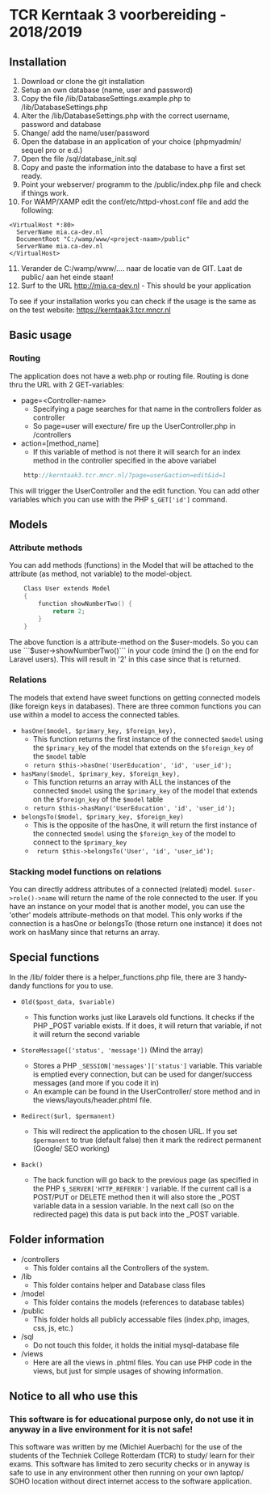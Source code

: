 # TCR Kerntaak 3 voorbereiding - 2018/2019

## Installation

1. Download or clone the git installation
2. Setup an own database (name, user and password)
3. Copy the file /lib/DatabaseSettings.example.php to /lib/DatabaseSettings.php
4. Alter the /lib/DatabaseSettings.php with the correct username, password and database
5. Change/ add the name/user/password
6. Open the database in an application of your choice (phpmyadmin/ sequel pro or e.d.)
7. Open the file /sql/database_init.sql 
8. Copy and paste the information into the database to have a first set ready.
9. Point your webserver/ programm to the /public/index.php file and check if things work.
10. For WAMP/XAMP edit the conf/etc/httpd-vhost.conf file and add the following:
```
<VirtualHost *:80>
  ServerName mia.ca-dev.nl
  DocumentRoot "C:/wamp/www/<project-naam>/public"
  ServerName mia.ca-dev.nl
</VirtualHost>
```
11. Verander de C:/wamp/www/.... naar de locatie van de GIT. Laat de public/ aan het einde staan!
12. Surf to the URL http://mia.ca-dev.nl - This should be your application

To see if your installation works you can check if the usage is the same as on the test website: https://kerntaak3.tcr.mncr.nl

## Basic usage
### Routing
The application does not have a web.php or routing file. Routing is done thru the URL with 2 GET-variables:
* page=&lt;Controller-name&gt;
    * Specifying a page searches for that name in the controllers folder as controller
    * So page=user will execture/ fire up the UserController.php in /controllers
* action=[method_name]
    * If this variable of method is not there it will search for an index method in the controller specified in the above variabel

``` c
    http://kerntaak3.tcr.mncr.nl/?page=user&action=edit&id=1
```
This will trigger the UserController and the edit function. You can add other variables which you can use with the PHP ```$_GET['id']``` command.

## Models
### Attribute methods
You can add methods (functions) in the Model that will be attached to the attribute (as method, not variable) to the model-object.

```c
    Class User extends Model
    {
        function showNumberTwo() {
            return 2;
        }
    }
```
The above function is a attribute-method on the $user-models. So you can use ```$user->showNumberTwo()``` in your code (mind the () on the end for Laravel users). This will result in '2' in this case since that is returned.

### Relations
The models that extend have sweet functions on getting connected models (like foreign keys in databases). There are three common functions you can use within a model to access the connected tables.
* ```hasOne($model, $primary_key, $foreign_key),```
    * This function returns the first instance of the connected ```$model``` using the ```$primary_key``` of the model that extends on the ```$foreign_key``` of the ```$model``` table
    * ``` return $this->hasOne('UserEducation', 'id', 'user_id'); ```  
* ```hasMany($model, $primary_key, $foreign_key),```
    * This function returns an array with ALL the instances of the connected ```$model``` using the ```$primary_key``` of the model that extends on the ```$foreign_key``` of the ```$model``` table
    * ``` return $this->hasMany('UserEducation', 'id', 'user_id'); ```  
* ```belongsTo($model, $primary_key, $foreign_key)```
    * This is the opposite of the hasOne, it will return the first instance of the connected ```$model``` using the ```$foreign_key``` of the model to connect to the ```$primary_key```
    * ``` return $this->belongsTo('User', 'id', 'user_id');```
    
### Stacking model functions on relations
You can directly address attributes of a connected (related) model. ```$user->role()->name``` will return the name of the role connected to the user.
If you have an instance on your model that is another model, you can use the 'other' models attribute-methods on that model. This only works if the connection is a hasOne or belongsTo (those return one instance) it does not work on hasMany since that returns an array. 
   

## Special functions
In the /lib/ folder there is a helper_functions.php file, there are 3 handy-dandy functions for you to use.
* ```Old($post_data, $variable)```
    * This function works just like Laravels old functions. It checks if the PHP _POST variable exists. If it does, it will return that variable, if not it will return the second variable

* ```StoreMessage(['status', 'message'])``` (Mind the array)
    * Stores a PHP ```_SESSION['messages']['status']``` variable. This variable is emptied every connection, but can be used for danger/success messages (and more if you code it in)
    * An example can be found in the UserController/ store method and in the views/layouts/header.phtml file.
* ```Redirect($url, $permanent)```
    * This will redirect the application to the chosen URL. If you set ```$permanent``` to true (default false) then it mark the redirect permanent (Google/ SEO working)
* ```Back()```
    * The back function will go back to the previous page (as specified in the PHP ```$_SERVER['HTTP_REFERER']``` variable. If the current call is a POST/PUT or DELETE method then it will also store the _POST variable data in a session variable. In the next call (so on the redirected page) this data is put back into the _POST variable.

## Folder information
* /controllers
    * This folder contains all the Controllers of the system. 
* /lib
    * This folder contains helper and Database class files
* /model
    * This folder contains the models (references to database tables)
* /public
    * This folder holds all publicly accessable files (index.php, images, css, js, etc.)
* /sql
    * Do not touch this folder, it holds the initial mysql-database file
* /views
    * Here are all the views in .phtml files. You can use PHP code in the views, but just for simple usages of showing information. 


## Notice to all who use this
### This software is for educational purpose only, do not use it in anyway in a live environment for it is not safe!
This software was written by me (Michiel Auerbach) for the use of the students of the Techniek College Rotterdam (TCR)
to study/ learn for their exams. This software has limited to zero security checks or in anyway is safe to
use in any environment other then running on your own laptop/ SOHO location without direct internet access to the
software application. 
